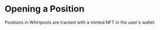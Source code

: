 # Opening a Position

Positions in Whirlpools are tracked with a minted NFT in the user's wallet. 

